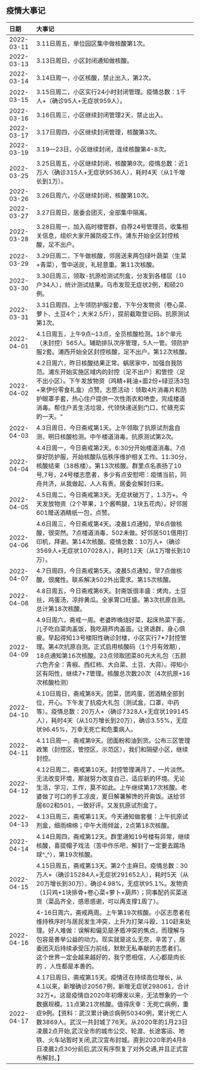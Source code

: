 ## 疫情大事记

|日期|大事记|
|:----|:----|
|2022-03-11|	3.11日周五，单位园区集中做核酸第1次。
|2022-03-13|	3.13日周日，小区封闭通知做核酸。
|2022-03-14|	3.14日周一，小区核酸，禁止出入，第2次。
|2022-03-15|	3.15日周二，小区实行24小时封闭管理。疫情总数：1千人+（确诊95人+无症状959人）。
|2022-03-16|	3.16日周三，小区继续封闭管理2天，禁止出入。
|2022-03-17|	3.17日周四，小区继续封闭管理，核酸第3次。
|2022-03-19|	3.19—23日，小区继续封闭，连续核酸第4-8次。
|2022-03-25|	3.25日周五，小区继续封闭，核酸第9次。疫情总数：近1万人（确诊315人+无症状9536人），耗时4天（从1千增长到1万）。
|2022-03-26|	3.26日周六，小区继续封闭，核酸第10次。
|2022-03-27|	3.27日周日，居委会团灭，全部集中隔离。
|2022-03-28|	3.28日周一，加入临时楼管群，自荐24号管理员，收集相关信息，组织大家开展防疫工作。浦东开始全区封控核酸，足不出户。
|2022-03-29|	3.29日周二，下午做核酸，邻居送来两包绿叶蔬菜（生菜+青菜），雪中送炭，礼轻意重。第11次核酸。
|2022-03-30|	3.30日周三，领取-抗原检测试剂盒，分发到各楼层（10户34人），统计测试结果。乌市发现无症状2例，和硕20例。
|2022-03-31|	3.31日周四，上午领防护服2套，下午分发物资（卷心菜、萝卜、土豆4个；大米2.5斤），提前截取登记码。抗原测试第1次。
|2022-04-01|	4.1日周五，上午9点~13点，全员核酸检测。18个单元（未封控）565人。辅助排队次序管理，5人一管。领防护服2套。浦西开始全区封控核酸，足不出户。第12次核酸。
|2022-04-02|	4.2日周六，昨日核酸结果正常。蜗居家中，加强自我防范。浦东开始实施区域内的封控（足不出户）和管控（足不出小区）。下午发放物资（鸡精+耗油+面2份+绿豆汤3包+来伊份零食礼盒）点赞。志愿活动：领取4片消毒片和防护眼罩手套，热心住户提供一次性雨衣和喷壶，完成楼道消毒。帮住户丢生活垃圾，代领快递送到门口，忙碌充实的一天。"
|2022-04-03|	4.3日周日，今日斋戒第1天。上午领取了抗原试剂盒自测，明日核酸检测。中午楼道消毒。抗原测试第2次。
|2022-04-04|	4.4日周一，今日斋戒第2天。6:30分开始楼道消毒。7点穿好防护服，开始核酸队伍秩序维护相关工作。11:30分，核酸结束（18栋楼）。第13次核酸。群里点名表扬了10号,7号，24号楼志愿者，多少有点安慰吧：疫情当前，同舟共济，从我做起，人人有责。居委会解封归来。
|2022-04-05|	4.5日周二，今日斋戒第3天。无症状破万了，1.3万+。今天发放物资（2个苹果，1个酱鸭腿，1块五花肉）。好邻居601赠送酒精纸一包，点赞。
|2022-04-06|	4.6日周三，今日斋戒第4天。凌晨1点通知，早6点做核酸，很突然。7点楼道消毒，502未做。好邻居501借用打印机，拜谢。第14次核酸。疫情总数：10万人+（确诊3569人+无症状107028人），耗时12天（从1万增长到10万）。
|2022-04-07|4.7日周四，今日斋戒第5天。凌晨5点通知，早7点做核酸，很魔性。联系解决502外出需求。第15次核酸。
|2022-04-08|4.8日周五，今日斋戒第6天。封斋饭很丰盛：烤肉，土豆丝，鸡蛋汤，凉拌黄瓜。全家胃口旺盛。第3次抗原自测。总计第18次核酸。
|2022-04-09|	4.9日周六，斋戒一周。老婆昨晚烧好菜，起床热菜下面，儿子吃白菜肉盖饭，我吃葫芦肉盖面。让贤退群，身心俱疲。早起得知13号楼阳性确诊封楼，小区实行7*7封控管理。第4次抗原自测。正式启用核酸码（1个月有效期），18点通知第16次核酸。23点领取团菜80元大礼包（五颜六色齐全：青椒、西红柿、大白菜、土豆、大蒜）。得知小区有阳性，继续7+7管理。核酸总次数20次（4次抗原+16次核酸检测）
|2022-04-10|	4.10日周日，斋戒第8天。团菜，团鸡蛋，团酒精全部到位，开心。下午发了抗疫大礼包（测试盒，口罩，中药等）。疫情总数：20万人+（确诊7328人+无症状199145人），耗时4天（从10万增长到20万），确诊3.55%，无症状96.45%，万幸无死亡和危重病人。
|2022-04-11|	4.11日周一，斋戒第9天。团面粉和油到货。公布三区管理政策（封控区，管控区，示范区），我们和隔壁小区，继续封控。
|2022-04-12|	4.12日周二，斋戒第10天。封控管理满月了，一片淡然。无法改变环境，那就努力改变自己，适应新的环境。无论生活，学习，工作，莫不如此。上午继续第17次核酸。老婆做了可口的手工凉皮，夏日解暑解馋的开斋饭。送给邻居602和501，一致好评。又发抗原试剂盒了。
|2022-04-13|	4.13日周三，斋戒第11天。今天通知做套餐：上午抗原试剂盒，细雨绵绵；中午大雨倾盆，2点第18次核酸。
|2022-04-14|	4.14日周四，斋戒第12天。群里通知19号楼有异常，继续核酸，喜提帽子戏法（苦中作乐吧，解封了一定要去踢场球^_^），第19次核酸。
|2022-04-15|	4.15日周五，斋戒第13天。第2个主麻日。疫情总数：30万人+（确诊15284人+无症状291652人），耗时5天（从20万增长到30万），确诊4.98%，无症状95.1%。发物资（1只鸡+1块排骨+卷心菜+萝卜+葫芦）；同事配药买菜送货（菜品齐全，感恩感谢，可以再支撑1周了）。
|2022-04-16|	4-16日周六，斋戒两周。上午第19次核酸。小区志愿者在维持秩序时与居民发生冲突，上升为打架斗殴，110赶来处理。好人难做：误解和偏见是矛盾冲突的焦点，而理解与包容是善举公益的动力。现实就是这么无奈，辛苦了，居委团灭后持续承受压力前线，默默无私奉献的志愿者们。这个世界一定会越来越好的，我宁愿相信，人心都是肉长的 ，人性都是本善的。
|2022-04-17|	4.17日周日，斋戒第15天。疫情还在持续高位增长，从4.1以来，新增确诊20567例，新增无症状298061，合计32万+。这是疫情自2020年初爆发以来，无法想象的一个数据规模。11点第21次核酸。值得庆幸：无死亡病例，重症9例。【资料：武汉累计确诊病例50340例，累计死亡人数3869人。武汉一共封城了76天。从2020年的1月23日凌晨2点开始,武汉全市的城市公交、轮渡、长途客运、地铁、火车站暂时关闭,武汉宣布封城。直到2020年的4月8日凌晨2点30分前后,武汉有序恢复了对外交通,并且正式宣布解封。】
